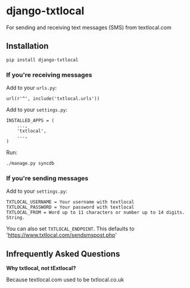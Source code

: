 # django-txtlocal

For sending and receiving text messages (SMS) from textlocal.com


## Installation

    pip install django-txtlocal


### If you're receiving messages

Add to your `urls.py`:

    url(r'^', include('txtlocal.urls'))

Add to your `settings.py`:

    INSTALLED_APPS = (
        ...,
        'txtlocal',
        ...,
    )

Run:

    ./manage.py syncdb


### If you're sending messages

Add to your `settings.py`:

    TXTLOCAL_USERNAME = Your username with textlocal
    TXTLOCAL_PASSWORD = Your password with textlocal
    TXTLOCAL_FROM = Word up to 11 characters or number up to 14 digits. String.

You can also set `TXTLOCAL_ENDPOINT`. This defaults to 'https://www.txtlocal.com/sendsmspost.php'


## Infrequently Asked Questions

**Why txtlocal, not tExtlocal?**

Because textlocal.com used to be txtlocal.co.uk
